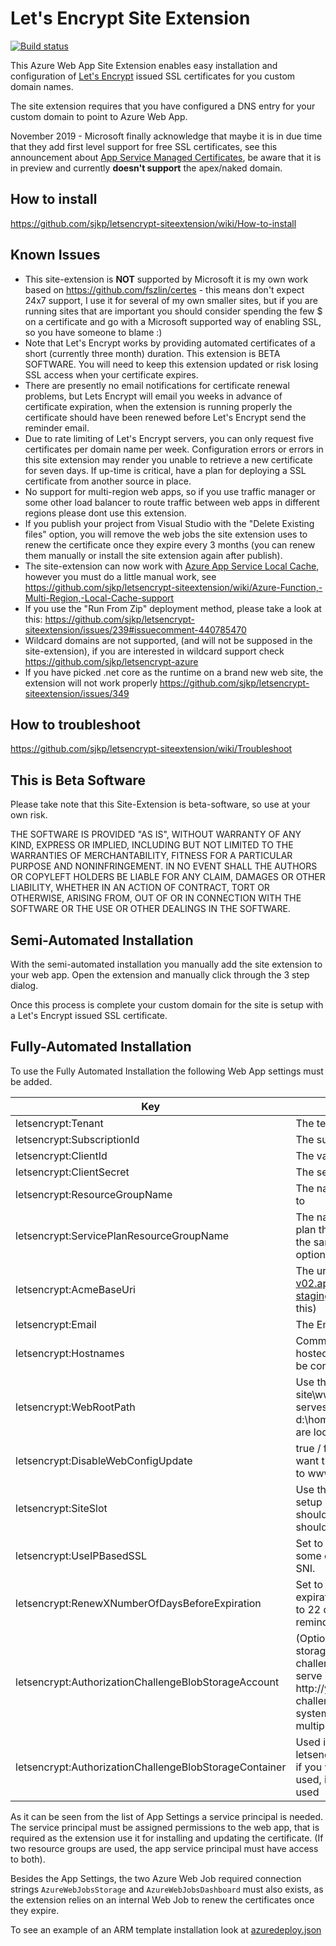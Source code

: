 # Let's Encrypt Site Extension
[![Build status](https://dev.azure.com/letsencrypt/letsencrypt/_apis/build/status/LetsEncrypt.SiteExtension.FullFramework)](https://dev.azure.com/letsencrypt/letsencrypt/_build/latest?definitionId=2)

This Azure Web App Site Extension enables easy installation and configuration of [Let's Encrypt](https://letsencrypt.org/) issued SSL certificates for you custom domain names. 

The site extension requires that you have configured a DNS entry for your custom domain to point to Azure Web App. 

November 2019 - Microsoft finally acknowledge that maybe it is in due time that they add first level support for free SSL certificates, see this announcement about [App Service Managed Certificates](https://azure.microsoft.com/en-us/updates/secure-your-custom-domains-at-no-cost-with-app-service-managed-certificates-preview/), be aware that it is in preview and currently **doesn't support** the apex/naked domain. 

## How to install
https://github.com/sjkp/letsencrypt-siteextension/wiki/How-to-install

## Known Issues
* This site-extension is **NOT** supported by Microsoft it is my own work based on https://github.com/fszlin/certes - this means don't expect 24x7 support, I use it for several of my own smaller sites, but if you are running sites that are important you should consider spending the few $ on a certificate and go with a Microsoft supported way of enabling SSL, so you have someone to blame :) 
* Note that Let's Encrypt works by providing automated certificates of a short (currently three month) duration. This extension is BETA SOFTWARE. You will need to keep this extension updated or risk losing SSL access when your certificate expires.
* There are presently no email notifications for certificate renewal problems, but Lets Encrypt will email you weeks in advance of certificate expiration, when the extension is running properly the certificate should have been renewed before Let's Encrypt send the reminder email.
* Due to rate limiting of Let's Encrypt servers, you can only request five certificates per domain name per week. Configuration errors or errors in this site extension may render you unable to retrieve a new certificate for seven days. If up-time is critical, have a plan for deploying a SSL certificate from another source in place.
* No support for multi-region web apps, so if you use traffic manager or some other load balancer to route traffic between web apps in different regions please dont use this extension. 
* If you publish your project from Visual Studio with the "Delete Existing files" option, you will remove the web jobs the site extension uses to renew the certificate once they expire every 3 months (you can renew them manually or install the site extension again after publish). 
* The site-extension can now work with [Azure App Service Local Cache](https://azure.microsoft.com/en-us/documentation/articles/app-service-local-cache/), however you must do a little manual work, see https://github.com/sjkp/letsencrypt-siteextension/wiki/Azure-Function,-Multi-Region,-Local-Cache-support
* If you use the "Run From Zip" deployment method, please take a look at this: https://github.com/sjkp/letsencrypt-siteextension/issues/239#issuecomment-440785470 
* Wildcard domains are not supported, (and will not be supposed in the site-extension), if you are interested in wildcard support check https://github.com/sjkp/letsencrypt-azure
* If you have picked .net core as the runtime on a brand new web site, the extension will not work properly https://github.com/sjkp/letsencrypt-siteextension/issues/349

## How to troubleshoot
https://github.com/sjkp/letsencrypt-siteextension/wiki/Troubleshoot

## This is Beta Software
Please take note that this Site-Extension is beta-software, so use at your own risk.

THE SOFTWARE IS PROVIDED "AS IS", WITHOUT WARRANTY OF ANY KIND, EXPRESS OR IMPLIED, INCLUDING BUT NOT LIMITED TO THE WARRANTIES OF MERCHANTABILITY, FITNESS FOR A PARTICULAR PURPOSE AND NONINFRINGEMENT. IN NO EVENT SHALL THE AUTHORS OR COPYLEFT HOLDERS BE LIABLE FOR ANY CLAIM, DAMAGES OR OTHER LIABILITY, WHETHER IN AN ACTION OF CONTRACT, TORT OR OTHERWISE, ARISING FROM, OUT OF OR IN CONNECTION WITH THE SOFTWARE OR THE USE OR OTHER DEALINGS IN THE SOFTWARE.

## Semi-Automated Installation
With the semi-automated installation you manually add the site extension to your web app. Open the extension and manually click through the 3 step dialog. 

Once this process is complete your custom domain for the site is setup with a Let's Encrypt issued SSL certificate. 

## Fully-Automated Installation
To use the Fully Automated Installation the following Web App settings must be added. 

| Key |	Value
|-----| ----
| letsencrypt:Tenant |	The tenant name e.g. myazuretenant.onmicrosoft.com
| letsencrypt:SubscriptionId |	The subscription id
| letsencrypt:ClientId	| The value of the clientid of the service principal
| letsencrypt:ClientSecret	| The secret for the service principal
| letsencrypt:ResourceGroupName |	The name of the resource group this web app belongs to
| letsencrypt:ServicePlanResourceGroupName |	The name of the resource group with the app service plan that hosts the web app, if the app service plan is in the same plan as the web app, then this property is optional. 
| letsencrypt:AcmeBaseUri |	The url to Let's Encrypt servers e.g. https://acme-v02.api.letsencrypt.org/directory or https://acme-staging-v02.api.letsencrypt.org/directory (defaults to this)
| letsencrypt:Email	| The Email used for registering with Let's Encrypt
| letsencrypt:Hostnames |	Comma separated list of custom hostnames (externally hosted setup with CNames), that should automatically be configured for the site.
| letsencrypt:WebRootPath | Use this setting, if you are not serving the website from site\wwwroot, then you can specify the other folder that serves your website here - should be in the format d:\home\site\wwwroot\public or where ever your files are located on the web server. 
| letsencrypt:DisableWebConfigUpdate | true / false, defaults to false, set this to true if you don't want the site extension to write the default webconfig to wwwroot\.well-known\acme-challenge
| letsencrypt:SiteSlot | Use this setting if you want to use the extension to setup SSL certificate for deployment slots, the value should be the name of the slot (and the extension should be installed in that slots kudu portal)
| letsencrypt:UseIPBasedSSL | Set to true if you want to use IP Based SSL (required by some older clients). Defaults to false, which results in SNI. 
| letsencrypt:RenewXNumberOfDaysBeforeExpiration | Set to an integer defining the number of days before expiration the certificates should be renewed. Defaults to 22 days before expiration, as letencrypt sends reminder emails 20 days before
| letsencrypt:AuthorizationChallengeBlobStorageAccount | (Optional) Set this setting to the connection string of a storage account, if you want to persist the http challenge file to an external azure blob storage, and serve it yourself when let's encrypt request it from the http://yourdomain/.well-known/acme-challenge/{filename} path. (Can be used when local file system cache is enabled or the web app is deployed to multiple region behind traffic manager etc.)
| letsencrypt:AuthorizationChallengeBlobStorageContainer | Used in conjuction with letsencrypt:AuthorizationChallengeBlobStorageAccount if you want to specify the name of the container that is used, if not specified then letsencrypt-siteextension is used

As it can be seen from the list of App Settings a service principal is needed. The service principal must be assigned permissions to the web app, that is required as the extension use it for installing and updating the certificate. (If two resource groups are used, the app service principal must have access to both). 

Besides the App Settings, the two Azure Web Job required connection strings ```AzureWebJobsStorage``` and ```AzureWebJobsDashboard``` must also exists, as the extension relies on an internal Web Job to renew the certificates once they expire. 

To see an example of an ARM template installation look at [azuredeploy.json](LetsEncrypt.ResourceGroup/Templates/azuredeploy.json)
